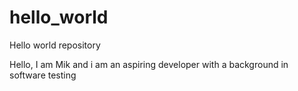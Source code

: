 # hello_world
Hello world repository

Hello, I am Mik and i am an aspiring developer with a background in software testing
